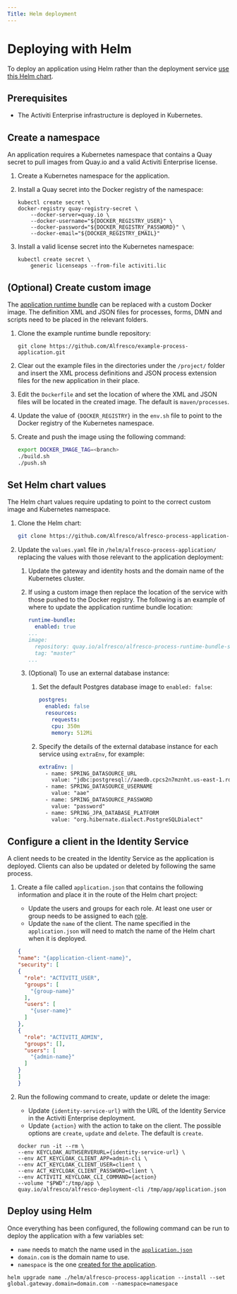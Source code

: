 ```yaml
---
Title: Helm deployment
---
```


# Deploying with Helm
To deploy an application using Helm rather than the deployment service [use this Helm chart](https://github.com/Alfresco/alfresco-process-application-deployment).  

## Prerequisites

* The Activiti Enterprise infrastructure is deployed in Kubernetes.

## Create a namespace
An application requires a Kubernetes namespace that contains a Quay secret to pull images from Quay.io and a valid Activiti Enterprise license.

1. Create a Kubernetes namespace for the application. 

2. Install a Quay secret into the Docker registry of the namespace: 

	```
	kubectl create secret \
	docker-registry quay-registry-secret \
		--docker-server=quay.io \
		--docker-username="${DOCKER_REGISTRY_USER}" \
		--docker-password="${DOCKER_REGISTRY_PASSWORD}" \
		--docker-email="${DOCKER_REGISTRY_EMAIL}"
	```
 
3. Install a valid license secret into the Kubernetes namespace:

	```
	kubectl create secret \
		generic licenseaps --from-file activiti.lic
	```

## (Optional) Create custom image 
The [application runtime bundle](https://github.com/Alfresco/example-process-application/tree/master/example-application-project/project) can be replaced with a custom Docker image. The definition XML and JSON files for processes, forms, DMN and scripts need to be placed in the relevant folders.

1. Clone the example runtime bundle repository:

	```
	git clone https://github.com/Alfresco/example-process-application.git
	```

2. Clear out the example files in the directories under the `/project/` folder and insert the XML process definitions and JSON process extension files for the new application in their place. 

3. Edit the `Dockerfile` and set the location of where the XML and JSON files will be located in the created image. The default is `maven/processes`.

4. Update the value of `{DOCKER_REGISTRY}` in the `env.sh` file to point to the Docker registry of the Kubernetes namespace. 

5. Create and push the image using the following command: 

	```bash
	export DOCKER_IMAGE_TAG=<branch>
	./build.sh
	./push.sh
	```

## Set Helm chart values
The Helm chart values require updating to point to the correct custom image and Kubernetes namespace.

1. Clone the Helm chart: 

	```bash
	git clone https://github.com/Alfresco/alfresco-process-application-deployment
	```
	
2. Update the `values.yaml` file in `/helm/alfresco-process-application/` replacing the values with those relevant to the application deployment: 

	1. Update the gateway and identity hosts and the domain name of the Kubernetes cluster.

	2. If using a custom image then replace the location of the service with those pushed to the Docker registry. The following is an example of where to update the application runtime bundle location: 

		```yaml
    	runtime-bundle:
  		  enabled: true
  		...
  		image:
    	  repository: quay.io/alfresco/alfresco-process-runtime-bundle-service
    	  tag: "master"
  		...
		```
	
	3. (Optional) To use an external database instance:	
		1. Set the default Postgres database image to `enabled: false`: 
		
			```yaml
			postgres:
  			  enabled: false
  			  resources:
    		    requests:
			    cpu: 350m
      		    memory: 512Mi
  			``` 
  			
  		2. Specify the details of the external database instance for each service using `extraEnv`, for example: 
  			
  			```yaml
  			extraEnv: |
			  - name: SPRING_DATASOURCE_URL
  	  		    value: "jdbc:postgresql://aaedb.cpcs2n7mznht.us-east-1.rds.amazonaws.com:5432/aaedb"
			  - name: SPRING_DATASOURCE_USERNAME
  	  		    value: "aae"
			  - name: SPRING_DATASOURCE_PASSWORD
  	  		    value: "password"
			  - name: SPRING_JPA_DATABASE_PLATFORM
  	  		    value: "org.hibernate.dialect.PostgreSQLDialect"
			```

## Configure a client in the Identity Service 
A client needs to be created in the Identity Service as the application is deployed. Clients can also be updated or deleted by following the same process. 

1. Create a file called `application.json` that contains the following information and place it in the route of the Helm chart project: 

	* Update the users and groups for each role. At least one user or group needs to be assigned to each [role](../identity/README.md). 
	* Update the `name` of the client. The name specified in the `application.json` will need to match the name of the Helm chart when it is deployed.

	```json
	{
    "name": "{application-client-name}",
    "security": [
    {
      "role": "ACTIVITI_USER",
      "groups": [
        "{group-name}"
      ],
      "users": [
        "{user-name}"
      ]
    },
    {
      "role": "ACTIVITI_ADMIN",
      "groups": [],
      "users": [
        "{admin-name}"
      ]
    }
  	]
	}
	```

2. Run the following command to create, update or delete the image:

	* Update `{identity-service-url}` with the URL of the Identity Service in the Activiti Enterprise deployment.
	* Update `{action}` with the action to take on the client. The possible options are `create`, `update` and `delete`. The default is `create`. 

	```docker
	docker run -it --rm \
 	--env KEYCLOAK_AUTHSERVERURL={identity-service-url} \
  	--env ACT_KEYCLOAK_CLIENT_APP=admin-cli \
  	--env ACT_KEYCLOAK_CLIENT_USER=client \
  	--env ACT_KEYCLOAK_CLIENT_PASSWORD=client \
  	--env ACTIVITI_KEYCLOAK_CLI_COMMAND={action}
  	--volume "$PWD":/tmp/app \
  	quay.io/alfresco/alfresco-deployment-cli /tmp/app/application.json
	```
	
## Deploy using Helm
Once everything has been configured, the following command can be run to deploy the application with a few variables set:

* `name` needs to match the name used in the [`application.json`](#create-a-keycloak-client-in-the-identity-service)
* `domain.com` is the domain name to use. 
* `namespace` is the one [created for the application](#create-a-namespace).

```
helm upgrade name ./helm/alfresco-process-application --install --set global.gateway.domain=domain.com --namespace=namespace
```
